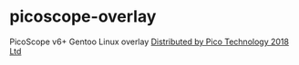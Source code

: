 # picoscope-overlay
PicoScope v6+ Gentoo Linux overlay
[Distributed by Pico Technology 2018 Ltd](https://www.picotech.com/)

